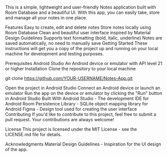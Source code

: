 This is a simple, lightweight and user-friendly Notes application built with Room Database and a beautiful UI. With this app, you can easily take, store and manage all your notes in one place.

Features
Easy to create, edit and delete notes
Store notes locally using Room Database
Clean and beautiful user interface inspired by Material Design Guidelines
Supports text formatting (bold, italic, underline)
Notes are saved automatically, no need to manually save
Getting Started
These instructions will get you a copy of the project up and running on your local machine for development and testing purposes.

Prerequisites
Android Studio
An Android device or emulator with API level 21 or higher
Installation
Clone the repository to your local machine


git clone https://github.com/YOUR-USERNAME/Notes-App.git

Open the project in Android Studio
Connect an Android device or launch an emulator
Run the app on the device or emulator by clicking the "Run" button in Android Studio
Built With
Android Studio - The development IDE for Android
Room Persistence Library - SQLite object mapping library for Android
Figma - Design tool used for creating the user interface
Contributing
If you'd like to contribute to this project, feel free to submit a pull request. Your contributions are always welcome!

License
This project is licensed under the MIT License - see the LICENSE.md file for details.

Acknowledgments
Material Design Guidelines - Inspiration for the UI design of the app.
